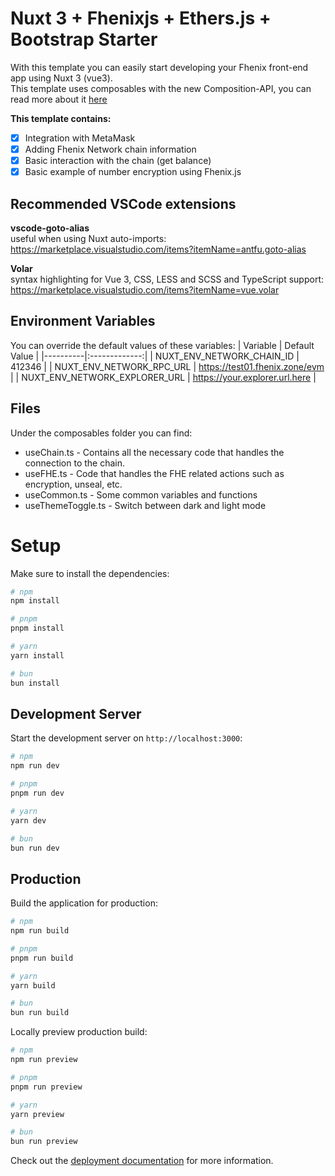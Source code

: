 # Nuxt 3 + Fhenixjs + Ethers.js + Bootstrap Starter

With this template you can easily start developing your Fhenix front-end app using Nuxt 3 (vue3).  
This template uses composables with the new Composition-API, you can read more about it [here](https://nuxt.com/docs/guide/concepts/auto-imports)  
  
**This template contains:**
- [x] Integration with MetaMask
- [x] Adding Fhenix Network chain information
- [x] Basic interaction with the chain (get balance)
- [x] Basic example of number encryption using Fhenix.js

## Recommended VSCode extensions
**vscode-goto-alias**   
useful when using Nuxt auto-imports:  
https://marketplace.visualstudio.com/items?itemName=antfu.goto-alias

**Volar**  
syntax highlighting for Vue 3, CSS, LESS and SCSS and TypeScript support:  
https://marketplace.visualstudio.com/items?itemName=vue.volar


## Environment Variables

You can override the default values of these variables:
| Variable   |     Default Value      |
|----------|:-------------:|
| NUXT_ENV_NETWORK_CHAIN_ID |  412346 | 
| NUXT_ENV_NETWORK_RPC_URL |    https://test01.fhenix.zone/evm   | 
| NUXT_ENV_NETWORK_EXPLORER_URL | https://your.explorer.url.here | 

## Files

Under the composables folder you can find:  
 - useChain.ts - Contains all the necessary code that handles the connection to the chain.
 - useFHE.ts - Code that handles the FHE related actions such as encryption, unseal, etc.
 - useCommon.ts - Some common variables and functions
 - useThemeToggle.ts - Switch between dark and light mode
     
 # Setup

Make sure to install the dependencies:

```bash
# npm
npm install

# pnpm
pnpm install

# yarn
yarn install

# bun
bun install
```

## Development Server

Start the development server on `http://localhost:3000`:

```bash
# npm
npm run dev

# pnpm
pnpm run dev

# yarn
yarn dev

# bun
bun run dev
```

## Production

Build the application for production:

```bash
# npm
npm run build

# pnpm
pnpm run build

# yarn
yarn build

# bun
bun run build
```

Locally preview production build:

```bash
# npm
npm run preview

# pnpm
pnpm run preview

# yarn
yarn preview

# bun
bun run preview
```

Check out the [deployment documentation](https://nuxt.com/docs/getting-started/deployment) for more information.
